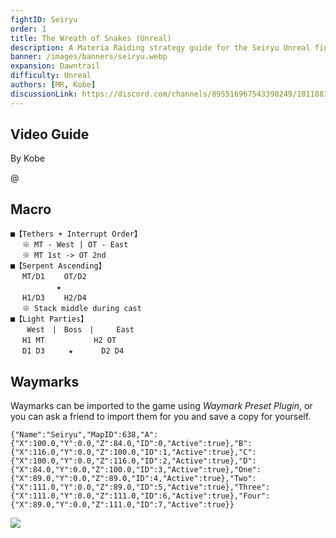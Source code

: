 ```yaml
---
fightID: Seiryu
order: 1
title: The Wreath of Snakes (Unreal)
description: A Materia Raiding strategy guide for the Seiryu Unreal fight in Final Fantasy XIV for the Materia Datacenter.
banner: /images/banners/seiryu.webp
expansion: Dawntrail
difficulty: Unreal
authors: [MR, Kobe]
discussionLink: https://discord.com/channels/895516967543390249/1011883681222234182
---
```


## Video Guide
By Kobe

@[](https://youtu.be/g-OOV3G_CoY)

## Macro
```macro
■【Tethers + Interrupt Order】
　 ※ MT - West | OT - East
　 ※ MT 1st -> OT 2nd
■【Serpent Ascending】
　 MT/D1　 　OT/D2
　　  　　　★
　 H1/D3　 　H2/D4
　 ※ Stack middle during cast
■【Light Parties】
　  West　|　Boss　|     East
　 H1 MT　　　　　　 H2 OT
　 D1 D3　　  ★　　   D2 D4
```

## Waymarks
Waymarks can be imported to the game using *Waymark Preset Plugin*, or you can ask a friend to import them for you and save a copy for yourself.

```waymarks
{"Name":"Seiryu","MapID":638,"A":{"X":100.0,"Y":0.0,"Z":84.0,"ID":0,"Active":true},"B":{"X":116.0,"Y":0.0,"Z":100.0,"ID":1,"Active":true},"C":{"X":100.0,"Y":0.0,"Z":116.0,"ID":2,"Active":true},"D":{"X":84.0,"Y":0.0,"Z":100.0,"ID":3,"Active":true},"One":{"X":89.0,"Y":0.0,"Z":89.0,"ID":4,"Active":true},"Two":{"X":111.0,"Y":0.0,"Z":89.0,"ID":5,"Active":true},"Three":{"X":111.0,"Y":0.0,"Z":111.0,"ID":6,"Active":true},"Four":{"X":89.0,"Y":0.0,"Z":111.0,"ID":7,"Active":true}}
```

![](/images/seiryu-waymarks.webp)
